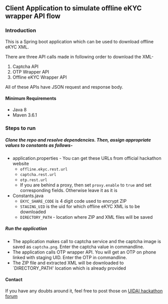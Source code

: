 ## Client Application to simulate offline eKYC wrapper API flow

### Introduction
This is a Spring boot application which can be used to download offline eKYC XML.

There are three API calls made in following order to download the XML-

1. Captcha API
2. OTP Wrapper API
3. Offline eKYC Wrapper API 

All of these APIs have JSON request and response body.

#### Minimum Requirements
- Java 8
- Maven 3.6.1

### Steps to run

##### Clone the repo and resolve dependencies. Then, assign appropriate values to constants as follows-
- application.properties - You can get these URLs from official hackathon website
    - `offline.ekyc.rest.url`
    - `captcha.rest.url`
    - `otp.rest.url`
    - If you are behind a proxy, then set `proxy.enable` to `true` and set corresponding fields. Otherwise leave it as it is 
- Constants.java
    - `EKYC_SHARE_CODE` is 4 digit code used to encrypt ZIP
    - `STAGING_UID` is the uid for which offline eKYC XML is to be downloaded
    - `DIRECTORY_PATH` - location where ZIP and XML files will be saved

##### Run the application
- The application makes call to captcha service and the captcha image is saved as `captcha.png`. Enter the captcha value in commandline.
- The application calls OTP wrapper API. You will get an OTP on phone linked with staging UID. Enter the OTP in commandline.
- The ZIP file and extracted XML will be downloaded to `DIRECTORY_PATH' location which is already provided

#### Contact
If you have any doubts around it, feel free to post those on [UIDAI hackathon forum](https://uidaiforum.cnihackathon.in/ "forum")